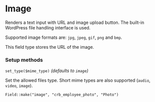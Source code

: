 # Image

Renders a text input with URL and image upload button. The built-in WordPress file handling interface is used.

Supported image formats are: `jpg`, `jpeg`, `gif`, `png` and `bmp`.

This field type stores the URL of the image.

### Setup methods

`set_type($mime_type)` *(defaults to `image`)*

Set the allowed files type. Short mime types are also supported (`audio`, `video`, `image`).

`Field::make("image", "crb_employee_photo", "Photo")`